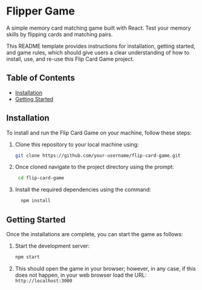 # Flipper Game

A simple memory card matching game built with React. Test your memory skills by flipping cards and matching pairs. 

This README template provides instructions for installation, getting started, and game rules, which should give users a clear understanding of how to install, use, and re-use this Flip Card Game project.


## Table of Contents

- [Installation](#installation)
- [Getting Started](#getting-started)


## Installation

To install and run the Flip Card Game on your machine, follow these steps:

1. Clone this repository to your local machine using:

   ```bash
   git clone https://github.com/your-username/flip-card-game.git

2. Once cloned navigate to the project directory using the prompt:
   
   ```bash
    cd flip-card-game

4. Install the required dependencies using the command:

   ```bash   
     npm install

  ## Getting Started

Once the installations are complete, you can start the game as follows:

1. Start the development server:

   ```bash
   npm start

2. This should open the game in your browser; however, in any case, if this does not happen, in your web browser load
   the URL: `http://localhost:3000`

   




